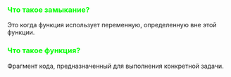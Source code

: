 ### <span style="color: lime">Что такое замыкание?</span>
Это когда функция использует переменную, определенную вне этой функции.

### <span style="color: lime">Что такое функция?</span>
Фрагмент кода, предназначенный для выполнения конкретной задачи.